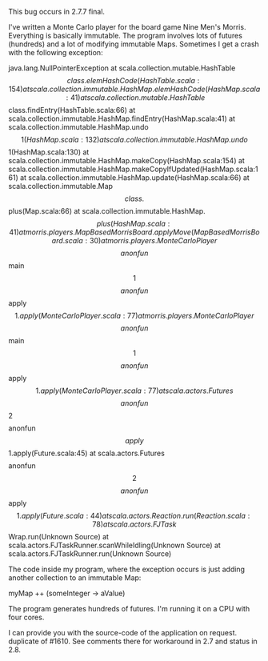 This bug occurs in 2.7.7 final.

I've written a Monte Carlo player for the board game Nine Men's Morris. Everything is basically immutable. The program involves lots of futures (hundreds) and a lot of modifying immutable Maps. Sometimes I get a crash with the following exception:

java.lang.NullPointerException
    at scala.collection.mutable.HashTable$$class.elemHashCode(HashTable.scala:154)
    at scala.collection.immutable.HashMap.elemHashCode(HashMap.scala:41)
    at scala.collection.mutable.HashTable$$class.findEntry(HashTable.scala:66)
    at scala.collection.immutable.HashMap.findEntry(HashMap.scala:41)
    at scala.collection.immutable.HashMap.undo$$1(HashMap.scala:132)
    at scala.collection.immutable.HashMap.undo$$1(HashMap.scala:130)
    at scala.collection.immutable.HashMap.makeCopy(HashMap.scala:154)
    at scala.collection.immutable.HashMap.makeCopyIfUpdated(HashMap.scala:161)
    at scala.collection.immutable.HashMap.update(HashMap.scala:66)
    at scala.collection.immutable.Map$$class.$$plus(Map.scala:66)
    at scala.collection.immutable.HashMap.$$plus(HashMap.scala:41)
    at morris.players.MapBasedMorrisBoard.applyMove(MapBasedMorrisBoard.scala:30)
    at morris.players.MonteCarloPlayer$$$$anonfun$$main$$1$$$$anonfun$$apply$$1.apply(MonteCarloPlayer.scala:77)
    at morris.players.MonteCarloPlayer$$$$anonfun$$main$$1$$$$anonfun$$apply$$1.apply(MonteCarloPlayer.scala:77)
    at scala.actors.Futures$$$$anonfun$$2$$$$anonfun$$apply$$1.apply(Future.scala:45)
    at scala.actors.Futures$$$$anonfun$$2$$$$anonfun$$apply$$1.apply(Future.scala:44)
    at scala.actors.Reaction.run(Reaction.scala:78)
    at scala.actors.FJTask$$Wrap.run(Unknown Source)
    at scala.actors.FJTaskRunner.scanWhileIdling(Unknown Source)
    at scala.actors.FJTaskRunner.run(Unknown Source)

The code inside my program, where the exception occurs is just adding another collection to an immutable Map:

myMap ++ (someInteger -> aValue)

The program generates hundreds of futures. I'm running it on a CPU with four cores.

I can provide you with the source-code of the application on request.
duplicate of #1610.  See comments there for workaround in 2.7 and status in 2.8.
